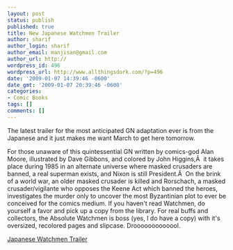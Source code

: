 ```yaml
---
layout: post
status: publish
published: true
title: New Japanese Watchmen Trailer
author: sharif
author_login: sharif
author_email: manjisan@gmail.com
author_url: http://
wordpress_id: 496
wordpress_url: http://www.allthingsdork.com/?p=496
date: '2009-01-07 14:39:46 -0600'
date_gmt: '2009-01-07 20:39:46 -0600'
categories:
- Comic Books
tags: []
comments: []
---
```

<p>The latest trailer for the most anticipated GN adaptation ever is from the Japanese and it just makes me want March to get here tomorrow.</p>
<p>For those unaware of this quintessential GN written by comics-god Alan Moore, illustrated by Dave Gibbons, and colored by John Higgins,&Acirc;&nbsp; it takes place during 1985 in an alternate universe where masked crusaders are banned, a real superman exists, and Nixon is still President.&Acirc;&nbsp; On the brink of a world war, an older masked crusader is killed and Rorschach, a masked crusader/vigilante who opposes the Keene Act which banned the heroes, investigates the murder only to uncover the most Byzantinian plot to ever be conceived for the comics medium. If you haven't read Watchmen, do yourself a favor and pick up a copy from the library. For real buffs and collectors, the Absolute Watchmen is boss (yes, I do have a copy) with it's oversized, recolored pages and slipcase. Drooooooooooool.</p>
<p><a href='http://screenrant.com/japanese-watchmen-trailer-kofi-4903/' >Japanese Watchmen Trailer</a></p>
